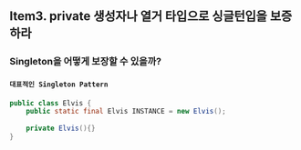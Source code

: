 ## Item3. private 생성자나 열거 타입으로 싱글턴입을 보증하라

### Singleton을 어떻게 보장할 수 있을까?  

#### `대표적인 Singleton Pattern`
```java 
public class Elvis {
    public static final Elvis INSTANCE = new Elvis();
            
    private Elvis(){}        
}
```